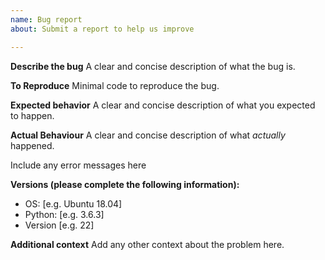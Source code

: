 ```yaml
---
name: Bug report
about: Submit a report to help us improve

---
```


**Describe the bug**
A clear and concise description of what the bug is.

**To Reproduce**
Minimal code to reproduce the bug.

**Expected behavior**
A clear and concise description of what you expected to happen.

**Actual Behaviour**
A clear and concise description of what *actually* happened.

Include any error messages here

**Versions (please complete the following information):**
 - OS: [e.g. Ubuntu 18.04]
 - Python:  [e.g. 3.6.3]
 - Version [e.g. 22]

**Additional context**
Add any other context about the problem here.
